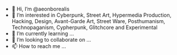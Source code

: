 - 👋 Hi, I’m @aeonborealis
- 👀 I’m interested in Cyberpunk, Street Art, Hypermedia Production, Hacking, Design, Avant-Garde Art, Street Ware, Posthumanism, Technopaganism, Cypherpunk, Glitchcore and Experimental
- 🌱 I’m currently learning ...
- 💞️ I’m looking to collaborate on ...
- 📫 How to reach me ...

<!---
aeonborealis/aeonborealis is a ✨ special ✨ repository because its `README.md` (this file) appears on your GitHub profile.
You can click the Preview link to take a look at your changes.
--->
